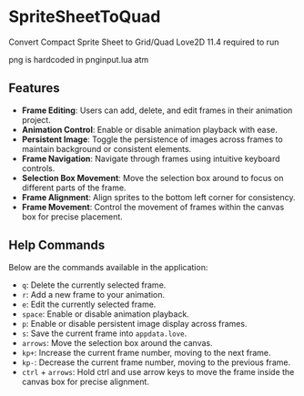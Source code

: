 # SpriteSheetToQuad
Convert Compact Sprite Sheet to Grid/Quad
Love2D 11.4 required to run 

png is hardcoded in pnginput.lua atm

## Features

- **Frame Editing**: Users can add, delete, and edit frames in their animation project.
- **Animation Control**: Enable or disable animation playback with ease.
- **Persistent Image**: Toggle the persistence of images across frames to maintain background or consistent elements.
- **Frame Navigation**: Navigate through frames using intuitive keyboard controls.
- **Selection Box Movement**: Move the selection box around to focus on different parts of the frame.
- **Frame Alignment**: Align sprites to the bottom left corner for consistency.
- **Frame Movement**: Control the movement of frames within the canvas box for precise placement.

## Help Commands

Below are the commands available in the application:

- `q`: Delete the currently selected frame.
- `r`: Add a new frame to your animation.
- `e`: Edit the currently selected frame.
- `space`: Enable or disable animation playback.
- `p`: Enable or disable persistent image display across frames.
- `s`: Save the current frame into `appdata.love`.
- `arrows`: Move the selection box around the canvas.
- `kp+`: Increase the current frame number, moving to the next frame.
- `kp-`: Decrease the current frame number, moving to the previous frame.
- `ctrl` + `arrows`: Hold ctrl and use arrow keys to move the frame inside the canvas box for precise alignment.

